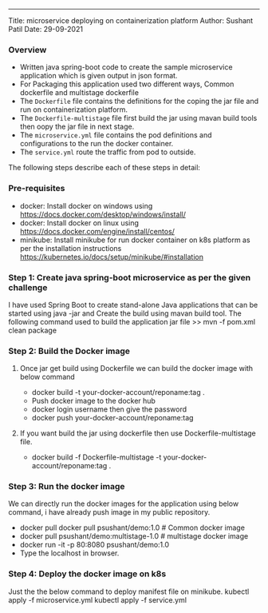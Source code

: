 ---
Title: microservice deploying on containerization platform
Author: Sushant Patil
Date: 29-09-2021

### Overview ###

- Written java spring-boot code to create the sample microservice application which is given output in json format.
- For Packaging this application used two different ways, Common dockerfile and multistage dockerfile
- The `Dockerfile` file contains the definitions for the coping the jar file and run on containerization platform.
- The `Dockerfile-multistage` file first build the jar using mavan build tools then oopy the jar file in next stage.
- The `microservice.yml` file contains the pod definitions and configurations to the run the docker container.
- The `service.yml` route the traffic from pod to outside.

The following steps describe each of these steps in detail:

### Pre-requisites ###
* docker: Install docker on windows using https://docs.docker.com/desktop/windows/install/
* docker: Install docker on linux using https://docs.docker.com/engine/install/centos/ 
* minikube: Install minikube for run docker container on k8s platform as per the installation instructions https://kubernetes.io/docs/setup/minikube/#installation

### Step 1: Create java spring-boot microservice as per the given challenge 

I have used Spring Boot to create stand-alone Java applications that can be started using java -jar and Create the build using mavan build tool.
The following command used to build the application jar file >> mvn -f pom.xml clean package

### Step 2: Build the Docker image

1. Once jar get build using Dockerfile we can build the docker image with below command
   - docker build -t your-docker-account/reponame:tag .
   - Push  docker image to the docker hub
   - docker login  username then give the password
   - docker push your-docker-account/reponame:tag

2. If you want build the jar using dockerfile then use Dockerfile-multistage file.
   - docker build -f Dockerfile-multistage -t your-docker-account/reponame:tag .
   
### Step 3: Run the docker image 
  We can directly run the docker images for the application using below command, i have already push image in my public repository.
  - docker pull docker pull psushant/demo:1.0 # Common docker image
  - docker pull psushant/demo:multistage-1.0  # multistage docker image
  - docker run -it -p 80:8080 psushant/demo:1.0
  - Type the localhost in browser.
  
### Step 4: Deploy the docker image on k8s 
  Just the the below command to deploy manifest file on minikube.
  kubectl apply -f microservice.yml
  kubectl apply -f service.yml
